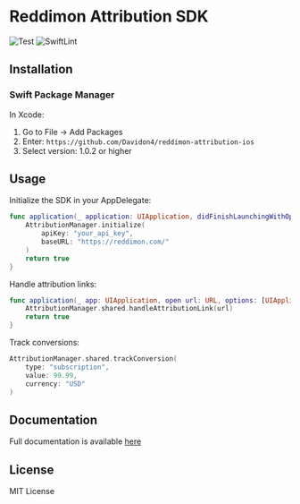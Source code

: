 # Reddimon Attribution SDK

![Test](https://github.com/Davidon4/reddimon-attribution-ios/workflows/Test/badge.svg)
![SwiftLint](https://github.com/Davidon4/reddimon-attribution-ios/workflows/SwiftLint/badge.svg)

## Installation

### Swift Package Manager

In Xcode:

1. Go to File → Add Packages
2. Enter: `https://github.com/Davidon4/reddimon-attribution-ios`
3. Select version: 1.0.2 or higher

## Usage

Initialize the SDK in your AppDelegate:

```swift
func application(_ application: UIApplication, didFinishLaunchingWithOptions launchOptions: [UIApplication.LaunchOptionsKey: Any]?) -> Bool {
    AttributionManager.initialize(
        apiKey: "your_api_key",
        baseURL: "https://reddimon.com/"
    )
    return true
}
```

Handle attribution links:

```swift
func application(_ app: UIApplication, open url: URL, options: [UIApplication.OpenURLOptionsKey : Any] = [:]) -> Bool {
    AttributionManager.shared.handleAttributionLink(url)
    return true
}
```

Track conversions:

```swift
AttributionManager.shared.trackConversion(
    type: "subscription",
    value: 99.99,
    currency: "USD"
)
```

## Documentation

Full documentation is available [here](https://github.com/Davidon4/reddimon-attribution-ios/)

## License

MIT License
